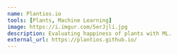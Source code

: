 ```yaml
---
name: Plantios.io
tools: [Plants, Machine Learning]
image: https://i.imgur.com/5erJjli.jpg
description: Evaluating happiness of plants with ML.
external_url: https://plantios.github.io/
---
```


